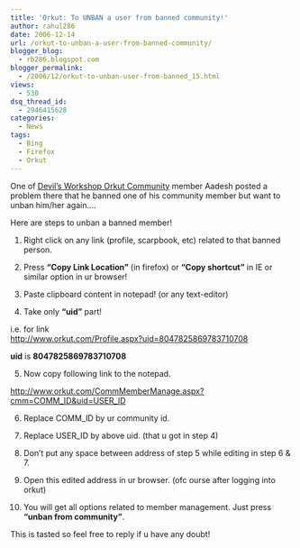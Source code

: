 ```yaml
---
title: 'Orkut: To UNBAN a user from banned community!'
author: rahul286
date: 2006-12-14
url: /orkut-to-unban-a-user-from-banned-community/
blogger_blog:
  - rb286.blogspot.com
blogger_permalink:
  - /2006/12/orkut-to-unban-user-from-banned_15.html
views:
  - 530
dsq_thread_id:
  - 2946415628
categories:
  - News
tags:
  - Bing
  - Firefox
  - Orkut
---
```

One of <a href="http://www.orkut.com/Community.aspx?cmm=19587001" onclick="_gaq.push(['_trackEvent', 'outbound-article', 'http://www.orkut.com/Community.aspx?cmm=19587001', 'Devil&#8217;s Workshop Orkut Community']);" >Devil&#8217;s Workshop Orkut Community</a> member Aadesh posted a problem there that he banned one of his community member but want to unban him/her again&#8230;.

Here are steps to unban a banned member!

1. Right click on any link (profile, scarpbook, etc) related to that banned person.

2. Press **&#8220;Copy Link Location&#8221;** (in firefox) or **&#8220;Copy shortcut&#8221;** in IE or similar option in ur browser!

3. Paste clipboard content in notepad! (or any text-editor)

4. Take only **&#8220;uid&#8221;** part!

i.e. for link  
<a href="http://www.orkut.com/Profile.aspx?uid=8047825869783710708" onclick="_gaq.push(['_trackEvent', 'outbound-article', 'http://www.orkut.com/Profile.aspx?uid=8047825869783710708', 'http://www.orkut.com/Profile.aspx?uid=8047825869783710708']);" target="_blank">http://www.orkut.com/Profile.aspx?uid=8047825869783710708</a>

**uid** is **8047825869783710708**

5. Now copy following link to the notepad.

<a href="http://www.orkut.com/CommMemberManage.aspx?cmm=COMM_ID&uid=USER_ID" onclick="_gaq.push(['_trackEvent', 'outbound-article', 'http://www.orkut.com/CommMemberManage.aspx?cmm=COMM_ID&uid=USER_ID', 'http://www.orkut.com/CommMemberManage.aspx?cmm=COMM_ID&uid=USER_ID']);" target="_blank">http://www.orkut.com/CommMemberManage.aspx?cmm=COMM_ID&uid=USER_ID</a>

6. Replace COMM_ID by ur community id.

7. Replace USER_ID by above uid. (that u got in step 4)

8. Don&#8217;t put any space between address of step 5 while editing in step 6 & 7.

9. Open this edited address in ur browser. (ofc ourse after logging into orkut)

10. You will get all options related to member management. Just press **&#8220;unban from community&#8221;**.

This is tasted so feel free to reply if u have any doubt!
